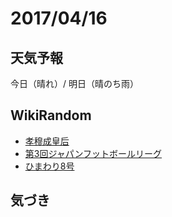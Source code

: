 # 2017/04/16

## 天気予報

今日（晴れ）/ 明日（晴のち雨）

## WikiRandom

* [孝穆成皇后](https://ja.wikipedia.org/wiki/%E5%AD%9D%E7%A9%86%E6%88%90%E7%9A%87%E5%90%8E)
* [第3回ジャパンフットボールリーグ](https://ja.wikipedia.org/wiki/%E7%AC%AC3%E5%9B%9E%E3%82%B8%E3%83%A3%E3%83%91%E3%83%B3%E3%83%95%E3%83%83%E3%83%88%E3%83%9C%E3%83%BC%E3%83%AB%E3%83%AA%E3%83%BC%E3%82%B0)
* [ひまわり8号](https://ja.wikipedia.org/wiki/%E3%81%B2%E3%81%BE%E3%82%8F%E3%82%8A8%E5%8F%B7)

## 気づき

